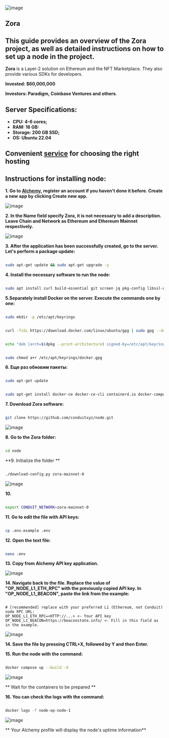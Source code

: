 ![image](https://github.com/Mozgiii9/Zora/assets/74683169/10457959-a93a-48e2-b36b-b106040ca546)

## Zora

## This guide provides an overview of the Zora project, as well as detailed instructions on how to set up a node in the project.

**Zora** is a Layer-2 solution on Ethereum and the NFT Marketplace. They also provide various SDKs for developers.

**Invested: $60,000,000**

**Investors: Paradigm, Coinbase Ventures and others**.

## Server Specifications:

- **CPU: 4-6 cores;**
- **RAM: 16 GB:**
- **Storage: 200 GB SSD;**
- **OS: Ubuntu 22.04**

## Convenient [service](https://ru.hostings.info/hostings/filter_page#vps) for choosing the right hosting ##

## Instructions for installing node:

**1. Go to [Alchemy](https://www.alchemy.com/), register an account if you haven't done it before. Create a new app by clicking Create new app.**

![image](https://github.com/Mozgiii9/Zora/assets/74683169/098d3ab4-ba4c-4dd3-bf02-ac6f2fca6a36)

**2. In the Name field specify Zora, it is not necessary to add a description. Leave Chain and Network as Ethereum and Ethereum Mainnet respectively.**

![image](https://github.com/Mozgiii9/Zora/assets/74683169/fc74b1d5-1a85-4d22-bffc-3f644de66cf3)

**3. After the application has been successfully created, go to the server. Let's perform a package update:**

```bash

sudo apt-get update && sudo apt-get upgrade -y

```

**4. Install the necessary software to run the node:**

```bash

sudo apt install curl build-essential git screen jq pkg-config libssl-dev libclang-dev ca-certificates gnupg lsb-release -y

```

**5.Separately install Docker on the server. Execute the commands one by one:**

```bash

sudo mkdir -p /etc/apt/keyrings

```

```bash

curl -fsSL https://download.docker.com/linux/ubuntu/gpg | sudo gpg --dearmor -o /etc/apt/keyrings/docker.gpg

```

```bash

echo "deb [arch=$(dpkg --print-architecture) signed-by=/etc/apt/keyrings/docker.gpg] https://download.docker.com/linux/ubuntu $(lsb_release -cs) stable" | sudo tee /etc/apt/sources.list.d/docker.list > /dev/null

```

```bash

sudo chmod a+r /etc/apt/keyrings/docker.gpg

```

**6. Еще раз обновим пакеты:**

```bash

sudo apt-get update

```

```bash

sudo apt-get install docker-ce docker-ce-cli containerd.io docker-compose

```

**7. Download Zora software:**

```bash

git clone https://github.com/conduitxyz/node.git

```

![image](https://github.com/Mozgiii9/Zora/assets/74683169/cccb3d77-af4b-460c-a905-a4e002c927f6)


**8. Go to the Zora folder:**

```bash

cd node

```

**9. Initialize the folder **

```bash

./download-config.py zora-mainnet-0

```

![image](https://github.com/Mozgiii9/Zora/assets/74683169/5590ff98-d0ff-4ca4-bed7-5b3a28c26614)

**10.**

```bash

export CONDUIT_NETWORK=zora-mainnet-0

```

**11. Go to edit the file with API keys:**

```bash

cp .env.example .env

```

**12. Open the text file:**

```bash

nano .env

```

**13. Copy from Alchemy API key application.**

![image](https://github.com/Mozgiii9/Zora/assets/74683169/8a74f9c4-74b7-4f67-af1e-6c5735731a37)

**14. Navigate back to the file. Replace the value of "OP_NODE_L1_ETH_RPC" with the previously copied API key. In "OP_NODE_L1_BEACON", paste the link from the example:**

```

# [recommended] replace with your preferred L1 (Ethereum, not Conduit) node RPC URL:
OP_NODE_L1_ETH_RPC=<HTTP://...> <- Your API key
OP_NODE_L1_BEACON=https://beaconstate.info/ <- Fill in this field as in the example.

```

![image](https://github.com/Mozgiii9/Zora/assets/74683169/acb41df1-3bde-4bef-9f1a-efe764b37a66)


**14. Save the file by pressing CTRL+X, followed by Y and then Enter.**

**15. Run the node with the command:**

```bash

docker compose up --build -d

```

![image](https://github.com/Mozgiii9/Zora/assets/74683169/397ddef3-29a5-444e-9134-f73293f21f59)


** Wait for the containers to be prepared **

**16. You can check the logs with the command:**

```bash

docker logs -f node-op-node-1

```

![image](https://github.com/Mozgiii9/Zora/assets/74683169/26e5895b-b35e-416f-baf3-58015dccc94c)

** Your Alchemy profile will display the node's uptime information**
